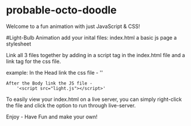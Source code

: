 # probable-octo-doodle
Welcome to a fun animation with just JavaScript & CSS!

#Light-Bulb Animation 
add your inital files:
    index.html
    a basic js page
    a stylesheet

Link all 3 files together by adding in a script tag in the index.html file and a link tag for the css file.

example: 
    In the Head link the css file - 
        '<link rel="stylesheet" type="text/css" href="style.css" />'

    After the Body link the JS file - 
        '<script src="light.js"></script>'

To easily view your index.html on a live server, you can simply right-click the file and click the option to run through live-server. 

Enjoy - Have Fun and make your own!

